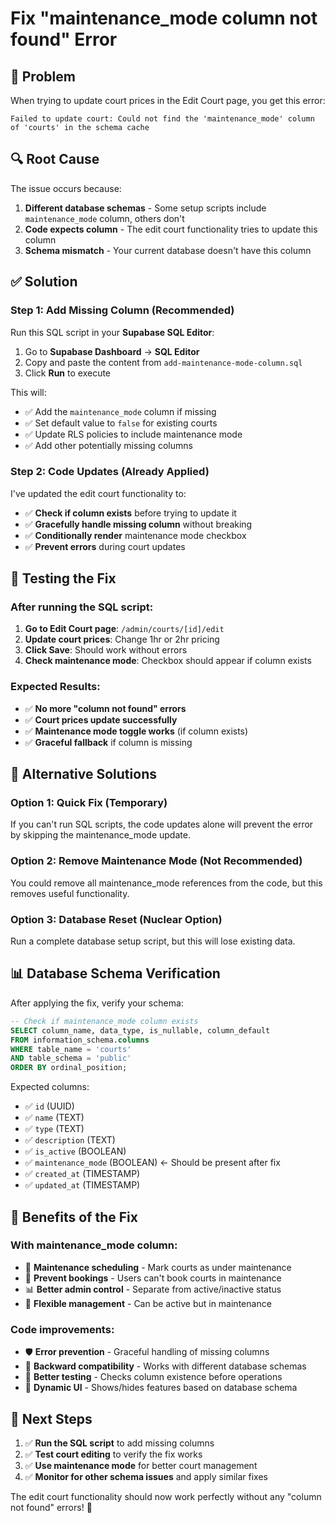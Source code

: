 # Fix "maintenance_mode column not found" Error

## 🚨 Problem

When trying to update court prices in the Edit Court page, you get this error:
```
Failed to update court: Could not find the 'maintenance_mode' column of 'courts' in the schema cache
```

## 🔍 Root Cause

The issue occurs because:
1. **Different database schemas** - Some setup scripts include `maintenance_mode` column, others don't
2. **Code expects column** - The edit court functionality tries to update this column
3. **Schema mismatch** - Your current database doesn't have this column

## ✅ Solution

### **Step 1: Add Missing Column (Recommended)**

Run this SQL script in your **Supabase SQL Editor**:

1. Go to **Supabase Dashboard** → **SQL Editor**
2. Copy and paste the content from `add-maintenance-mode-column.sql`
3. Click **Run** to execute

This will:
- ✅ Add the `maintenance_mode` column if missing
- ✅ Set default value to `false` for existing courts
- ✅ Update RLS policies to include maintenance mode
- ✅ Add other potentially missing columns

### **Step 2: Code Updates (Already Applied)**

I've updated the edit court functionality to:
- ✅ **Check if column exists** before trying to update it
- ✅ **Gracefully handle missing column** without breaking
- ✅ **Conditionally render** maintenance mode checkbox
- ✅ **Prevent errors** during court updates

## 🧪 Testing the Fix

### **After running the SQL script:**

1. **Go to Edit Court page**: `/admin/courts/[id]/edit`
2. **Update court prices**: Change 1hr or 2hr pricing
3. **Click Save**: Should work without errors
4. **Check maintenance mode**: Checkbox should appear if column exists

### **Expected Results:**

- ✅ **No more "column not found" errors**
- ✅ **Court prices update successfully**
- ✅ **Maintenance mode toggle works** (if column exists)
- ✅ **Graceful fallback** if column is missing

## 🔧 Alternative Solutions

### **Option 1: Quick Fix (Temporary)**
If you can't run SQL scripts, the code updates alone will prevent the error by skipping the maintenance_mode update.

### **Option 2: Remove Maintenance Mode (Not Recommended)**
You could remove all maintenance_mode references from the code, but this removes useful functionality.

### **Option 3: Database Reset (Nuclear Option)**
Run a complete database setup script, but this will lose existing data.

## 📊 Database Schema Verification

After applying the fix, verify your schema:

```sql
-- Check if maintenance_mode column exists
SELECT column_name, data_type, is_nullable, column_default
FROM information_schema.columns 
WHERE table_name = 'courts' 
AND table_schema = 'public'
ORDER BY ordinal_position;
```

Expected columns:
- ✅ `id` (UUID)
- ✅ `name` (TEXT)
- ✅ `type` (TEXT)
- ✅ `description` (TEXT)
- ✅ `is_active` (BOOLEAN)
- ✅ `maintenance_mode` (BOOLEAN) ← Should be present after fix
- ✅ `created_at` (TIMESTAMP)
- ✅ `updated_at` (TIMESTAMP)

## 🎯 Benefits of the Fix

### **With maintenance_mode column:**
- 🔧 **Maintenance scheduling** - Mark courts as under maintenance
- 🚫 **Prevent bookings** - Users can't book courts in maintenance
- 📊 **Better admin control** - Separate from active/inactive status
- 🔄 **Flexible management** - Can be active but in maintenance

### **Code improvements:**
- 🛡️ **Error prevention** - Graceful handling of missing columns
- 🔄 **Backward compatibility** - Works with different database schemas
- 🧪 **Better testing** - Checks column existence before operations
- 📱 **Dynamic UI** - Shows/hides features based on database schema

## 🚀 Next Steps

1. ✅ **Run the SQL script** to add missing columns
2. ✅ **Test court editing** to verify the fix works
3. ✅ **Use maintenance mode** for better court management
4. ✅ **Monitor for other schema issues** and apply similar fixes

The edit court functionality should now work perfectly without any "column not found" errors! 🎉
